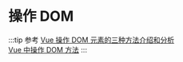 # 操作 DOM
:::tip 参考
[Vue 操作 DOM 元素的三种方法介绍和分析](https://juejin.im/post/5e12855d6fb9a0481d28b50e)  
[Vue 中操作 DOM 方法](https://www.jianshu.com/p/728f03674444)
:::
